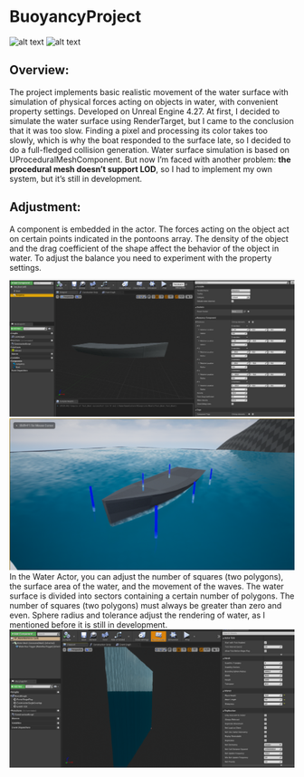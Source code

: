 # BuoyancyProject
![alt text](https://github.com/RodionKovalov/BuoyancyProject/blob/master/Photos/1.gif)
![alt text](https://github.com/RodionKovalov/BuoyancyProject/blob/master/Photos/2.gif)
## Overview:
The project implements basic realistic movement of the water surface with simulation of physical forces acting on objects in water, with convenient property settings. Developed on Unreal Engine 4.27.
At first, I decided to simulate the water surface using RenderTarget, but I came to the conclusion that it was too slow. Finding a pixel and processing its color takes too slowly, which is why the boat responded to the surface late, so I decided to do a full-fledged collision generation. Water surface simulation is based on UProceduralMeshComponent.
But now I’m faced with another problem: **the procedural mesh doesn’t support LOD**, so I had to implement my own system, but it’s still in development.
## Adjustment:
A component is embedded in the actor. The forces acting on the object act on certain points indicated in the pontoons array. The density of the object and the drag coefficient of the shape affect the behavior of the object in water. To adjust the balance you need to experiment with the property settings.
<div id="header" align="center">
  <img src="/Photos/BuoyancySettings.png"/>
  <img src="/Photos/BuoyancyPontoons.png"/>
</div>
In the Water Actor, you can adjust the number of squares (two polygons), the surface area of the water, and the movement of the waves. The water surface is divided into sectors containing a certain number of polygons. The number of squares (two polygons) must always be greater than zero and even. Sphere radius and tolerance adjust the rendering of water, as I mentioned before it is still in development.
<div id="header" align="center">
  <img src="/Photos/WaterSettings.png"/>
</div>